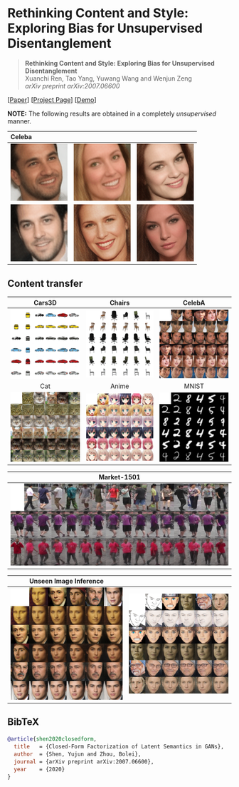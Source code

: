 # Rethinking Content and Style: Exploring Bias for Unsupervised Disentanglement

> **Rethinking Content and Style: Exploring Bias for Unsupervised Disentanglement** <br>
> Xuanchi Ren, Tao Yang, Yuwang Wang and Wenjun Zeng <br>
> *arXiv preprint arXiv:2007.06600*
> 
[[Paper]()]
[[Project Page]()]
[[Demo]()]


**NOTE:** The following results are obtained in a completely *unsupervised* manner.

| Celeba | | |
| :-- | :-- | :-- |
| ![image](./images/movie_3.gif) | ![image](./images/movie_4.gif) | ![image](./images/movie_5.gif)
| ![image](./images/movie_6.gif) | ![image](./images/movie_7.gif) | ![image](./images/movie_8.gif)

## Content transfer
| Cars3D | Chairs | CelebA |
| :---: | :---: | :---: |
| ![image](./images/car_ours_1.png) | ![image](./images/chairs_ours_1.png) | ![image](./images/celeba_ours_1.png) |
| Cat | Anime | MNIST |
| ![image](./images/cat_1.png) | ![image](./images/anima_1.jpg) | ![image](./images/MNIST_1.png) |

| Market-1501 | 
| :---: | 
| ![image](./images/reid_2.png) |

| Unseen Image Inference|  | 
| :---: | :---: |
| ![image](./images/unseen_1.png) | ![image](./images/unseen_2.png) |
    

## BibTeX

```bibtex
@article{shen2020closedform,
  title   = {Closed-Form Factorization of Latent Semantics in GANs},
  author  = {Shen, Yujun and Zhou, Bolei},
  journal = {arXiv preprint arXiv:2007.06600},
  year    = {2020}
}
```
